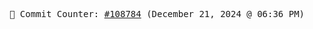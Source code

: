 <p align="center">
    <samp>
        📮 Commit Counter: <a href="https://github.com/Javascript-void0/Javascript-void0/commits/main">#108784</a> (December 21, 2024 @ 06:36 PM)
    </samp>
</p>